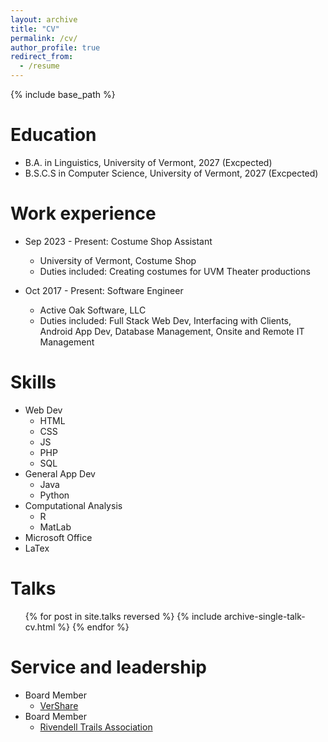 ```yaml
---
layout: archive
title: "CV"
permalink: /cv/
author_profile: true
redirect_from:
  - /resume
---
```


{% include base_path %}

Education
======
* B.A. in Linguistics, University of Vermont, 2027 (Excpected)
* B.S.C.S in Computer Science, University of Vermont, 2027 (Excpected)

Work experience
======

* Sep 2023 - Present: Costume Shop Assistant
  * University of Vermont, Costume Shop
  * Duties included: Creating costumes for UVM Theater productions

* Oct 2017 - Present: Software Engineer
  * Active Oak Software, LLC
  * Duties included: Full Stack Web Dev, Interfacing with Clients, Android App Dev, Database Management, Onsite and Remote IT Management

  
Skills
======

* Web Dev
  * HTML
  * CSS
  * JS
  * PHP
  * SQL
* General App Dev
  * Java
  * Python
* Computational Analysis
  * R
  * MatLab
* Microsoft Office
* LaTex


Talks
======
  <ul>{% for post in site.talks reversed %}
    {% include archive-single-talk-cv.html  %}
  {% endfor %}</ul>
  
  
Service and leadership
======
* Board Member
  * [VerShare](https://Vershare.org)
* Board Member
  * [Rivendell Trails Association](https://rivendelltrail.squarespace.com/)